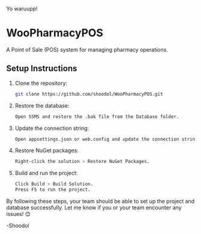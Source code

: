 Yo waruupp!

# WooPharmacyPOS

A Point of Sale (POS) system for managing pharmacy operations.

## Setup Instructions

1. Clone the repository:
   ```bash
   git clone https://github.com/shoodol/WooPharmacyPOS.git
2. Restore the database:
   ```bash
   Open SSMS and restore the .bak file from the Database folder.
3. Update the connection string:
   ```bash
   Open appsettings.json or web.config and update the connection string to match your local SQL Server instance.
4. Restore NuGet packages:
   ```bash
   Right-click the solution > Restore NuGet Packages.
5. Build and run the project:
   ```bash
   Click Build > Build Solution.
   Press F5 to run the project.

By following these steps, your team should be able to set up the project and database successfully. Let me know if you or your team encounter any issues! 😊

-Shoodol
